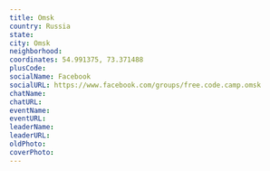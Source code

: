 ```yaml
---
title: Omsk
country: Russia
state: 
city: Omsk
neighborhood: 
coordinates: 54.991375, 73.371488
plusCode:
socialName: Facebook
socialURL: https://www.facebook.com/groups/free.code.camp.omsk
chatName:
chatURL:
eventName:
eventURL:
leaderName:
leaderURL:
oldPhoto: 
coverPhoto:
---
```

